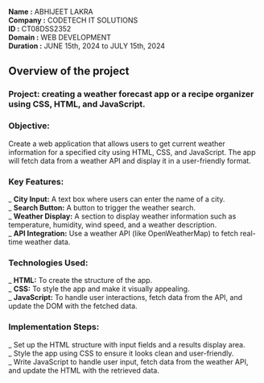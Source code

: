 **Name :** ABHIJEET LAKRA  
**Company :** CODETECH IT SOLUTIONS  
**ID :** CT08DSS2352  
**Domain :** WEB DEVELOPMENT  
**Duration :** JUNE 15th, 2024 to JULY 15th, 2024  


## Overview of the project


### Project: creating a weather forecast app or a recipe organizer using CSS, HTML, and JavaScript.

### Objective:
Create a web application that allows users to get current weather information for a specified city using HTML, CSS, and JavaScript. The app will fetch data from a weather API and display it in a user-friendly format.

### Key Features:

_ **City Input:** A text box where users can enter the name of a city.  
_ **Search Button:** A button to trigger the weather search.  
_ **Weather Display:** A section to display weather information such as temperature, humidity, wind speed, and a weather description.  
_ **API Integration:** Use a weather API (like OpenWeatherMap) to fetch real-time weather data.    

### Technologies Used:  

_ **HTML:** To create the structure of the app.  
_ **CSS:** To style the app and make it visually appealing.  
_ **JavaScript:** To handle user interactions, fetch data from the API, and update the DOM with the fetched data.    

### Implementation Steps:

_ Set up the HTML structure with input fields and a results display area.  
_ Style the app using CSS to ensure it looks clean and user-friendly.  
_ Write JavaScript to handle user input, fetch data from the weather API, and update the HTML with the retrieved data.  
